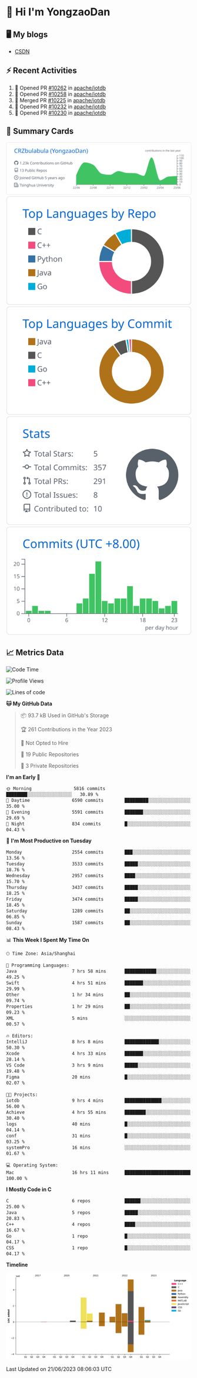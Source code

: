 # 👋 Hi I'm YongzaoDan

## 🖥 My blogs
  + [CSDN](https://blog.csdn.net/CRZbulabula?type=blog)

## ⚡ Recent Activities
<!--START_SECTION:activity-->
1. 💪 Opened PR [#10262](https://github.com/apache/iotdb/pull/10262) in [apache/iotdb](https://github.com/apache/iotdb)
2. 💪 Opened PR [#10258](https://github.com/apache/iotdb/pull/10258) in [apache/iotdb](https://github.com/apache/iotdb)
3. 🎉 Merged PR [#10225](https://github.com/apache/iotdb/pull/10225) in [apache/iotdb](https://github.com/apache/iotdb)
4. 💪 Opened PR [#10232](https://github.com/apache/iotdb/pull/10232) in [apache/iotdb](https://github.com/apache/iotdb)
5. 💪 Opened PR [#10230](https://github.com/apache/iotdb/pull/10230) in [apache/iotdb](https://github.com/apache/iotdb)
<!--END_SECTION:activity-->

## 🎑 Summary Cards

[![](https://raw.githubusercontent.com/CRZbulabula/CRZbulabula/main/profile-summary-card-output/github/0-profile-details.svg)](https://github.com/vn7n24fzkq/github-profile-summary-cards)
[![](https://raw.githubusercontent.com/CRZbulabula/CRZbulabula/main/profile-summary-card-output/github/1-repos-per-language.svg)](https://github.com/vn7n24fzkq/github-profile-summary-cards) [![](https://raw.githubusercontent.com/CRZbulabula/CRZbulabula/main/profile-summary-card-output/github/2-most-commit-language.svg)](https://github.com/vn7n24fzkq/github-profile-summary-cards)
[![](https://raw.githubusercontent.com/CRZbulabula/CRZbulabula/main/profile-summary-card-output/github/3-stats.svg)](https://github.com/vn7n24fzkq/github-profile-summary-cards) [![](https://raw.githubusercontent.com/CRZbulabula/CRZbulabula/main/profile-summary-card-output/github/4-productive-time.svg)](https://github.com/vn7n24fzkq/github-profile-summary-cards)

## 📈 Metrics Data

<!--START_SECTION:waka-->
![Code Time](http://img.shields.io/badge/Code%20Time-201%20hrs%2035%20mins-blue)

![Profile Views](http://img.shields.io/badge/Profile%20Views-0-blue)

![Lines of code](https://img.shields.io/badge/From%20Hello%20World%20I%27ve%20Written-16.6%20million%20lines%20of%20code-blue)

**🐱 My GitHub Data** 

> 📦 93.7 kB Used in GitHub's Storage 
 > 
> 🏆 261 Contributions in the Year 2023
 > 
> 🚫 Not Opted to Hire
 > 
> 📜 19 Public Repositories 
 > 
> 🔑 3 Private Repositories 
 > 
**I'm an Early 🐤** 

```text
🌞 Morning                5816 commits        ████████░░░░░░░░░░░░░░░░░   30.89 % 
🌆 Daytime                6590 commits        █████████░░░░░░░░░░░░░░░░   35.00 % 
🌃 Evening                5591 commits        ███████░░░░░░░░░░░░░░░░░░   29.69 % 
🌙 Night                  834 commits         █░░░░░░░░░░░░░░░░░░░░░░░░   04.43 % 
```
📅 **I'm Most Productive on Tuesday** 

```text
Monday                   2554 commits        ███░░░░░░░░░░░░░░░░░░░░░░   13.56 % 
Tuesday                  3533 commits        █████░░░░░░░░░░░░░░░░░░░░   18.76 % 
Wednesday                2957 commits        ████░░░░░░░░░░░░░░░░░░░░░   15.70 % 
Thursday                 3437 commits        █████░░░░░░░░░░░░░░░░░░░░   18.25 % 
Friday                   3474 commits        █████░░░░░░░░░░░░░░░░░░░░   18.45 % 
Saturday                 1289 commits        ██░░░░░░░░░░░░░░░░░░░░░░░   06.85 % 
Sunday                   1587 commits        ██░░░░░░░░░░░░░░░░░░░░░░░   08.43 % 
```


📊 **This Week I Spent My Time On** 

```text
🕑︎ Time Zone: Asia/Shanghai

💬 Programming Languages: 
Java                     7 hrs 58 mins       ████████████░░░░░░░░░░░░░   49.25 % 
Swift                    4 hrs 51 mins       ███████░░░░░░░░░░░░░░░░░░   29.99 % 
Other                    1 hr 34 mins        ██░░░░░░░░░░░░░░░░░░░░░░░   09.74 % 
Properties               1 hr 29 mins        ██░░░░░░░░░░░░░░░░░░░░░░░   09.23 % 
XML                      5 mins              ░░░░░░░░░░░░░░░░░░░░░░░░░   00.57 % 

🔥 Editors: 
IntelliJ                 8 hrs 8 mins        █████████████░░░░░░░░░░░░   50.30 % 
Xcode                    4 hrs 33 mins       ███████░░░░░░░░░░░░░░░░░░   28.14 % 
VS Code                  3 hrs 9 mins        █████░░░░░░░░░░░░░░░░░░░░   19.48 % 
Figma                    20 mins             █░░░░░░░░░░░░░░░░░░░░░░░░   02.07 % 

🐱‍💻 Projects: 
iotdb                    9 hrs 4 mins        ██████████████░░░░░░░░░░░   56.00 % 
Achieve                  4 hrs 55 mins       ████████░░░░░░░░░░░░░░░░░   30.40 % 
logs                     40 mins             █░░░░░░░░░░░░░░░░░░░░░░░░   04.14 % 
conf                     31 mins             █░░░░░░░░░░░░░░░░░░░░░░░░   03.25 % 
systemPro                16 mins             ░░░░░░░░░░░░░░░░░░░░░░░░░   01.67 % 

💻 Operating System: 
Mac                      16 hrs 11 mins      █████████████████████████   100.00 % 
```

**I Mostly Code in C** 

```text
C                        6 repos             ██████░░░░░░░░░░░░░░░░░░░   25.00 % 
Java                     5 repos             █████░░░░░░░░░░░░░░░░░░░░   20.83 % 
C++                      4 repos             ████░░░░░░░░░░░░░░░░░░░░░   16.67 % 
Go                       1 repo              █░░░░░░░░░░░░░░░░░░░░░░░░   04.17 % 
CSS                      1 repo              █░░░░░░░░░░░░░░░░░░░░░░░░   04.17 % 
```



**Timeline**

![Lines of Code chart](https://raw.githubusercontent.com/CRZbulabula/CRZbulabula/main/assets/bar_graph.png)


 Last Updated on 21/06/2023 08:06:03 UTC
<!--END_SECTION:waka-->

